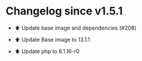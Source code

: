 # Changelog since v1.5.1
- ⬆️ Update base image and dependencies (#208)

* ⬆️ Update Base image to 13.1.1

* ⬆️ Update php to 8.1.16-r0 
